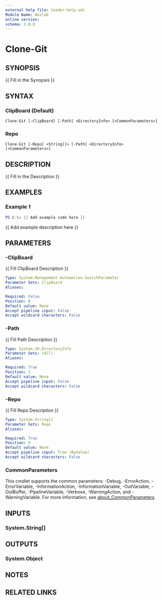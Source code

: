 ```yaml
---
external help file: loader-help.xml
Module Name: Wozlab
online version:
schema: 2.0.0
---
```


# Clone-Git

## SYNOPSIS
{{ Fill in the Synopsis }}

## SYNTAX

### ClipBoard (Default)
```
Clone-Git [-ClipBoard] [-Path] <DirectoryInfo> [<CommonParameters>]
```

### Repo
```
Clone-Git [-Repo] <String[]> [-Path] <DirectoryInfo> [<CommonParameters>]
```

## DESCRIPTION
{{ Fill in the Description }}

## EXAMPLES

### Example 1
```powershell
PS C:\> {{ Add example code here }}
```

{{ Add example description here }}

## PARAMETERS

### -ClipBoard
{{ Fill ClipBoard Description }}

```yaml
Type: System.Management.Automation.SwitchParameter
Parameter Sets: ClipBoard
Aliases:

Required: False
Position: 0
Default value: None
Accept pipeline input: False
Accept wildcard characters: False
```

### -Path
{{ Fill Path Description }}

```yaml
Type: System.IO.DirectoryInfo
Parameter Sets: (All)
Aliases:

Required: True
Position: 1
Default value: None
Accept pipeline input: False
Accept wildcard characters: False
```

### -Repo
{{ Fill Repo Description }}

```yaml
Type: System.String[]
Parameter Sets: Repo
Aliases:

Required: True
Position: 0
Default value: None
Accept pipeline input: True (ByValue)
Accept wildcard characters: False
```

### CommonParameters
This cmdlet supports the common parameters: -Debug, -ErrorAction, -ErrorVariable, -InformationAction, -InformationVariable, -OutVariable, -OutBuffer, -PipelineVariable, -Verbose, -WarningAction, and -WarningVariable. For more information, see [about_CommonParameters](http://go.microsoft.com/fwlink/?LinkID=113216).

## INPUTS

### System.String[]

## OUTPUTS

### System.Object
## NOTES

## RELATED LINKS
